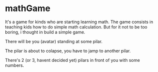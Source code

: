 # mathGame
It's a game for kinds who are starting learning math.
The game consists in teaching kids how to do simple math calculation.
But for it not to be too boring, i thought in build a simple game.

There will be you (avatar) standing at some pilar.

The pilar is about to colapse, you have to jamp to another pilar.

There's 2 (or 3, havent decided yet) pilars in front of you with some numbers.
